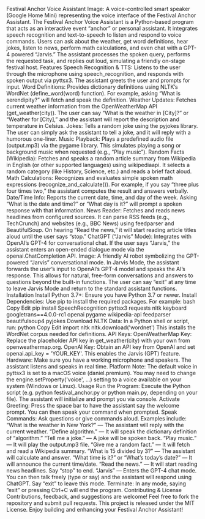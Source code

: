 Festival Anchor Voice Assistant
Image: A voice-controlled smart speaker (Google Home Mini) representing the voice interface of the Festival Anchor Assistant. The Festival Anchor Voice Assistant is a Python-based program that acts as an interactive event “anchor” or personal assistant. It integrates speech recognition and text-to-speech to listen and respond to voice commands. Users can ask about the weather, get word definitions, hear jokes, listen to news, perform math calculations, and even chat with a GPT-4 powered “Jarvis.” The assistant processes the spoken query, performs the requested task, and replies out loud, simulating a friendly on-stage festival host.
Features
Speech Recognition & TTS: Listens to the user through the microphone using speech_recognition, and responds with spoken output via pyttsx3. The assistant greets the user and prompts for input.
Word Definitions: Provides dictionary definitions using NLTK’s WordNet (define_word(word) function). For example, asking “What is serendipity?” will fetch and speak the definition.
Weather Updates: Fetches current weather information from the OpenWeatherMap API (get_weather(city)). The user can say “What is the weather in [City]?” or “Weather for [City],” and the assistant will report the description and temperature in Celsius.
Jokes: Tells a random joke using the pyjokes library. The user can simply ask the assistant to tell a joke, and it will reply with a humorous one-liner.
Music Playback: Plays a predefined audio file (output.mp3) via the pygame library. This simulates playing a song or background music when requested (e.g., “Play music”).
Random Facts (Wikipedia): Fetches and speaks a random article summary from Wikipedia in English (or other supported languages) using wikipediaapi. It selects a random category (like History, Science, etc.) and reads a brief fact aloud.
Math Calculations: Recognizes and evaluates simple spoken math expressions (recognize_and_calculate()). For example, if you say “three plus four times two,” the assistant computes the result and answers verbally.
Date/Time Info: Reports the current date, time, and day of the week. Asking “What is the date and time?” or “What day is it?” will prompt a spoken response with that information.
News Reader: Fetches and reads news headlines from configured sources. It can parse RSS feeds (e.g., TechCrunch) and websites (e.g., BBC News) using feedparser and BeautifulSoup. On hearing “Read the news,” it will start reading article titles aloud until the user says “stop.”
ChatGPT (“Jarvis” Mode): Integrates with OpenAI’s GPT-4 for conversational chat. If the user says “Jarvis,” the assistant enters an open-ended dialogue mode via the openai.ChatCompletion API.
Image: A friendly AI robot symbolizing the GPT-powered “Jarvis” conversational mode. In Jarvis Mode, the assistant forwards the user’s input to OpenAI’s GPT-4 model and speaks the AI’s response. This allows for natural, free-form conversations and answers to questions beyond the built-in functions. The user can say “exit” at any time to leave Jarvis Mode and return to the standard assistant functions.
Installation
Install Python 3.7+: Ensure you have Python 3.7 or newer.
Install Dependencies: Use pip to install the required packages. For example:
bash
Copy
Edit
pip install SpeechRecognition pyttsx3 requests nltk keyboard googletrans==4.0.0-rc1 openai pygame wikipedia-api feedparser beautifulsoup4 pyjokes
Download NLTK Data: In a Python shell or script, run:
python
Copy
Edit
import nltk
nltk.download('wordnet')
This installs the WordNet corpus needed for definitions.
API Keys:
OpenWeatherMap Key: Replace the placeholder API key in get_weather(city) with your own from openweathermap.org.
OpenAI Key: Obtain an API key from OpenAI and set openai.api_key = 'YOUR_KEY'. This enables the Jarvis (GPT) feature.
Hardware: Make sure you have a working microphone and speakers. The assistant listens and speaks in real time.
Platform Note: The default voice in pyttsx3 is set to a macOS voice (daniel.premium). You may need to change the engine.setProperty('voice', ...) setting to a voice available on your system (Windows or Linux).
Usage
Run the Program: Execute the Python script (e.g. python festival_anchor.py or python main.py, depending on your file). The assistant will initialize and prompt you via console.
Activate Greeting: Press the space bar to have the assistant say the welcome prompt. You can then speak your command when prompted.
Speak Commands: Ask questions or give commands aloud. Examples include:
“What is the weather in New York?” — The assistant will reply with the current weather.
“Define algorithm.” — It will speak the dictionary definition of “algorithm.”
“Tell me a joke.” — A joke will be spoken back.
“Play music.” — It will play the output.mp3 file.
“Give me a random fact.” — It will fetch and read a Wikipedia summary.
“What is 15 divided by 3?” — The assistant will calculate and answer.
“What time is it?” or “What’s today’s date?” — It will announce the current time/date.
“Read the news.” — It will start reading news headlines. Say “stop” to end.
“Jarvis” — Enters the GPT-4 chat mode. You can then talk freely (type or say) and the assistant will respond using ChatGPT. Say “exit” to leave this mode.
Terminate: In any mode, saying “exit” or pressing Ctrl+C will end the program.
Contributing & License
Contributions, feedback, and suggestions are welcome! Feel free to fork the repository and submit pull requests. This project is released under the MIT License. Enjoy building and enhancing your Festival Anchor Assistant!
